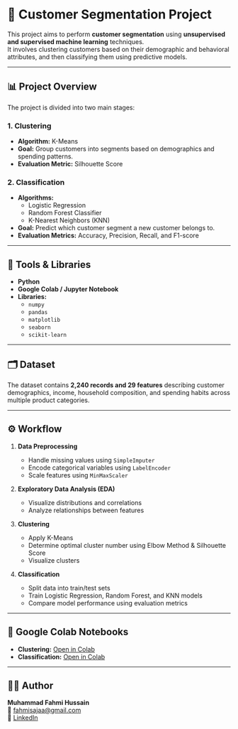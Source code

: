 # 🧠 Customer Segmentation Project

This project aims to perform **customer segmentation** using **unsupervised and supervised machine learning** techniques.  
It involves clustering customers based on their demographic and behavioral attributes, and then classifying them using predictive models.

---

## 📊 Project Overview
The project is divided into two main stages:

### 1. **Clustering**
- **Algorithm:** K-Means  
- **Goal:** Group customers into segments based on demographics and spending patterns.  
- **Evaluation Metric:** Silhouette Score  

### 2. **Classification**
- **Algorithms:**
  - Logistic Regression  
  - Random Forest Classifier  
  - K-Nearest Neighbors (KNN)
- **Goal:** Predict which customer segment a new customer belongs to.  
- **Evaluation Metrics:** Accuracy, Precision, Recall, and F1-score  

---

## 🧰 Tools & Libraries
- **Python**
- **Google Colab / Jupyter Notebook**
- **Libraries:**
  - `numpy`
  - `pandas`
  - `matplotlib`
  - `seaborn`
  - `scikit-learn`

---

## 🗂️ Dataset
The dataset contains **2,240 records and 29 features** describing customer demographics, income, household composition, and spending habits across multiple product categories.

---

## ⚙️ Workflow
1. **Data Preprocessing**
   - Handle missing values using `SimpleImputer`
   - Encode categorical variables using `LabelEncoder`
   - Scale features using `MinMaxScaler`

2. **Exploratory Data Analysis (EDA)**
   - Visualize distributions and correlations
   - Analyze relationships between features

3. **Clustering**
   - Apply K-Means
   - Determine optimal cluster number using Elbow Method & Silhouette Score
   - Visualize clusters

4. **Classification**
   - Split data into train/test sets
   - Train Logistic Regression, Random Forest, and KNN models
   - Compare model performance using evaluation metrics

---

## 🔗 Google Colab Notebooks
- **Clustering:** [Open in Colab](https://colab.research.google.com/drive/1CeuO7DzQ5yRrHWqTizd5XG_h2mczARD0?usp=sharing)
- **Classification:** [Open in Colab](https://colab.research.google.com/drive/18EZ1BCY7_4jcg1Wbi36aDP8OX5HWpp9_?usp=sharing)

---

## 👨‍💻 Author
**Muhammad Fahmi Hussain**  
📧 [fahmisajaa@gmail.com](mailto:fahmisajaa@gmail.com)  
🔗 [LinkedIn](https://linkedin.com/in/muhammad-fahmi-hussain)
